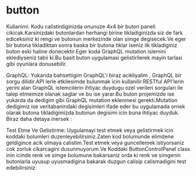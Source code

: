 # button

Kullanimi:
Kodu calistirdiginizda onunuze 4x4 bir buton paneli cikicak.Karsinizdaki butonlardan herhangi birine tikladiginizda siz de fark ediceksiniz ki rengi ve butonun merkezinde olan simge degisecek.Ve eger bir butona tikladiktan sonra baska bir butona tiklar iseniz ilk tikladiginiz buton eski haline donecektir.Eger koda GraphQL mutation islemini eklediyseniz tabii ki.Bu basit buton uygulamasi gelistirilerek mayin tarlasi gibi oyunlara donusebilir.

GraphQL:
Yukarida bahsettigim GraphQL'i biraz acikliyalim  , GraphQL bir sorgu dilidir.API lerle etkilesimde bulunmak icin kullanilir.RESTful API'lerin yerini alan GraphQL istemcilerin ihtiyac duydugu ozel verileri sorgulari ile talep etmemize olanak saglar ve bu ise yarar.Bu buton projemizde ise yukarda da dedigim gibi GraphQL mutation eklenmesi gerekti.Mutation dedigimiz ise veritabanindaki degisimleri ifade eder bu uygulamada ornek olarak butona tikladigimizda butonun degisimi icin buna ihtiyac duyduk.
Biraz daha detaya inersek : 

Test Etme Ve Gelistirme: 
Uygulamayi test etmek veya gelistirmek icin koddaki bolumleri duzenleyebilirsiniz.Zaten kod bolumunde elimdene geldigince acik olmaya calistim.Test etmek veya guncellemek istiyorsaniz cok zorluk cikarcagini dusunmuyorum.Ve Koddaki ButtonControlPanel class inin icinde renk ve simge bolumune bakarsaniz orda ki renk ve simgenin butonlarla uyusup uyusmadigina bakarak duzgun calisip calismadigini test edebilirsiniz.


